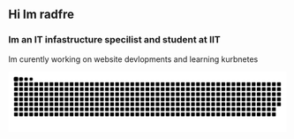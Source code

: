 ## Hi Im radfre
### Im an IT infastructure specilist and student at IIT

Im curently working on website devlopments and learning kurbnetes


<!--![GitHub stats](https://github-readme-stats.vercel.app/api?username=radfre&show_icons=true)  -->


<picture>
  <source media="(prefers-color-scheme: dark)" srcset="https://raw.githubusercontent.com/platane/platane/output/github-contribution-grid-snake-dark.svg">
  <source media="(prefers-color-scheme: light)" srcset="https://raw.githubusercontent.com/radfre/radfre/output/github-contribution-grid-snake.svg">
  <img alt="github contribution grid snake animation" src="https://raw.githubusercontent.com/radfre/radfre/output/github-contribution-grid-snake.svg">
</picture>








<!--
**radfre/radfre** is a ✨ _special_ ✨ repository because its `README.md` (this file) appears on your GitHub profile.

Here are some ideas to get you started:

- 🔭 I’m currently working on ...
- 🌱 I’m currently learning ...
- 👯 I’m looking to collaborate on ...
- 🤔 I’m looking for help with ...
- 💬 Ask me about ...
- 📫 How to reach me: ...
- 😄 Pronouns: ...
- ⚡ Fun fact: ...
-->

